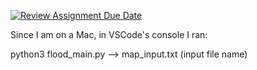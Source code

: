 [![Review Assignment Due Date](https://classroom.github.com/assets/deadline-readme-button-22041afd0340ce965d47ae6ef1cefeee28c7c493a6346c4f15d667ab976d596c.svg)](https://classroom.github.com/a/xQPkBudY)

Since I am on a Mac, in VSCode's console I ran:

python3 flood_main.py --> map_input.txt
                        (input file name)

